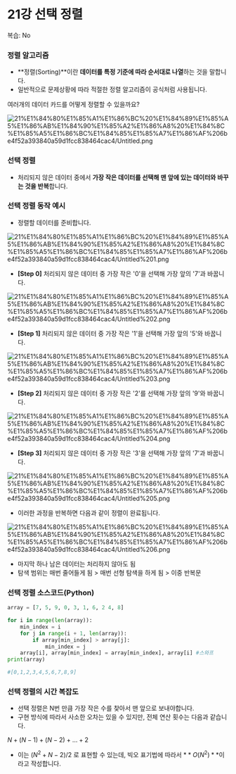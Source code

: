 # 21강 선택 정렬

복습: No

### 정렬 알고리즘

- **정렬(Sorting)**이란 **데이터를 특정 기준에 따라 순서대로 나열**하는 것을 말합니다.
- 일반적으로 문제상황에 따라 적절한 정렬 알고리즘이 공식처럼 사용됩니다.

여러개의 데이터 카드를 어떻게 정렬할 수 있을까요?

![21%E1%84%80%E1%85%A1%E1%86%BC%20%E1%84%89%E1%85%A5%E1%86%AB%E1%84%90%E1%85%A2%E1%86%A8%20%E1%84%8C%E1%85%A5%E1%86%BC%E1%84%85%E1%85%A7%E1%86%AF%206be4f52a393840a59d1fcc838464cac4/Untitled.png](21%E1%84%80%E1%85%A1%E1%86%BC%20%E1%84%89%E1%85%A5%E1%86%AB%E1%84%90%E1%85%A2%E1%86%A8%20%E1%84%8C%E1%85%A5%E1%86%BC%E1%84%85%E1%85%A7%E1%86%AF%206be4f52a393840a59d1fcc838464cac4/Untitled.png)

### 선택 정렬

- 처리되지 않은 데이터 중에서 **가장 작은 데이터를 선택해 맨 앞에 있는 데이터와 바꾸는 것을 반복**합니다.

### 선택 정렬 동작 예시

- 정렬할 데이터를 준비합니다.

![21%E1%84%80%E1%85%A1%E1%86%BC%20%E1%84%89%E1%85%A5%E1%86%AB%E1%84%90%E1%85%A2%E1%86%A8%20%E1%84%8C%E1%85%A5%E1%86%BC%E1%84%85%E1%85%A7%E1%86%AF%206be4f52a393840a59d1fcc838464cac4/Untitled%201.png](21%E1%84%80%E1%85%A1%E1%86%BC%20%E1%84%89%E1%85%A5%E1%86%AB%E1%84%90%E1%85%A2%E1%86%A8%20%E1%84%8C%E1%85%A5%E1%86%BC%E1%84%85%E1%85%A7%E1%86%AF%206be4f52a393840a59d1fcc838464cac4/Untitled%201.png)

- **[Step 0]** 처리되지 않은 데이터 중 가장 작은 '0'을 선택해 가장 앞의 '7'과 바꿉니다.

![21%E1%84%80%E1%85%A1%E1%86%BC%20%E1%84%89%E1%85%A5%E1%86%AB%E1%84%90%E1%85%A2%E1%86%A8%20%E1%84%8C%E1%85%A5%E1%86%BC%E1%84%85%E1%85%A7%E1%86%AF%206be4f52a393840a59d1fcc838464cac4/Untitled%202.png](21%E1%84%80%E1%85%A1%E1%86%BC%20%E1%84%89%E1%85%A5%E1%86%AB%E1%84%90%E1%85%A2%E1%86%A8%20%E1%84%8C%E1%85%A5%E1%86%BC%E1%84%85%E1%85%A7%E1%86%AF%206be4f52a393840a59d1fcc838464cac4/Untitled%202.png)

- **[Step 1]** 처리되지 않은 데이터 중 가장 작은 '1'을 선택해 가장 앞의 '5'와 바꿉니다.

![21%E1%84%80%E1%85%A1%E1%86%BC%20%E1%84%89%E1%85%A5%E1%86%AB%E1%84%90%E1%85%A2%E1%86%A8%20%E1%84%8C%E1%85%A5%E1%86%BC%E1%84%85%E1%85%A7%E1%86%AF%206be4f52a393840a59d1fcc838464cac4/Untitled%203.png](21%E1%84%80%E1%85%A1%E1%86%BC%20%E1%84%89%E1%85%A5%E1%86%AB%E1%84%90%E1%85%A2%E1%86%A8%20%E1%84%8C%E1%85%A5%E1%86%BC%E1%84%85%E1%85%A7%E1%86%AF%206be4f52a393840a59d1fcc838464cac4/Untitled%203.png)

- **[Step 2]** 처리되지 않은 데이터 중 가장 작은 '2'를 선택해 가장 앞의 '9'와 바꿉니다.

![21%E1%84%80%E1%85%A1%E1%86%BC%20%E1%84%89%E1%85%A5%E1%86%AB%E1%84%90%E1%85%A2%E1%86%A8%20%E1%84%8C%E1%85%A5%E1%86%BC%E1%84%85%E1%85%A7%E1%86%AF%206be4f52a393840a59d1fcc838464cac4/Untitled%204.png](21%E1%84%80%E1%85%A1%E1%86%BC%20%E1%84%89%E1%85%A5%E1%86%AB%E1%84%90%E1%85%A2%E1%86%A8%20%E1%84%8C%E1%85%A5%E1%86%BC%E1%84%85%E1%85%A7%E1%86%AF%206be4f52a393840a59d1fcc838464cac4/Untitled%204.png)

- **[Step 3]** 처리되지 않은 데이터 중 가장 작은 '3'을 선택해 가장 앞의 '7'과 바꿉니다.

![21%E1%84%80%E1%85%A1%E1%86%BC%20%E1%84%89%E1%85%A5%E1%86%AB%E1%84%90%E1%85%A2%E1%86%A8%20%E1%84%8C%E1%85%A5%E1%86%BC%E1%84%85%E1%85%A7%E1%86%AF%206be4f52a393840a59d1fcc838464cac4/Untitled%205.png](21%E1%84%80%E1%85%A1%E1%86%BC%20%E1%84%89%E1%85%A5%E1%86%AB%E1%84%90%E1%85%A2%E1%86%A8%20%E1%84%8C%E1%85%A5%E1%86%BC%E1%84%85%E1%85%A7%E1%86%AF%206be4f52a393840a59d1fcc838464cac4/Untitled%205.png)

- 이러한 과정을 반복하면 다음과 같이 정렬이 완료됩니다.

![21%E1%84%80%E1%85%A1%E1%86%BC%20%E1%84%89%E1%85%A5%E1%86%AB%E1%84%90%E1%85%A2%E1%86%A8%20%E1%84%8C%E1%85%A5%E1%86%BC%E1%84%85%E1%85%A7%E1%86%AF%206be4f52a393840a59d1fcc838464cac4/Untitled%206.png](21%E1%84%80%E1%85%A1%E1%86%BC%20%E1%84%89%E1%85%A5%E1%86%AB%E1%84%90%E1%85%A2%E1%86%A8%20%E1%84%8C%E1%85%A5%E1%86%BC%E1%84%85%E1%85%A7%E1%86%AF%206be4f52a393840a59d1fcc838464cac4/Untitled%206.png)

- 마지막 하나 남은 데이터는 처리하지 않아도 됨
- 탐색 범위는 매번 줄어들게 됨 > 매번 선형 탐색을 하게 됨 > 이중 반복문

### 선택 정렬 소스코드(Python)

```python
array = [7, 5, 9, 0, 3, 1, 6, 2 4, 8]

for i in range(len(array)):
	min_index = i
	for j in range(i + 1, len(array)):
		if array[min_index] > array[j]:
			min_index = j
	array[i], array[min_index] = array[min_index], array[i] #스와프
print(array)

#[0,1,2,3,4,5,6,7,8,9]
```

### 선택 정렬의 시간 복잡도

- 선택 정렬은 N번 만큼 가장 작은 수를 찾아서 맨 앞으로 보내야합니다.
- 구현 방식에 따라서 사소한 오차는 있을 수 있지만, 전체 연산 횟수는 다음과 같습니다.

$N + (N-1) + (N-2) + ... + 2$

- 이는 $(N^2+N-2)/2$  로 표현할 수 있는데, 빅오 표기법에 따라서 $**O(N^2)**$이라고 작성합니다.